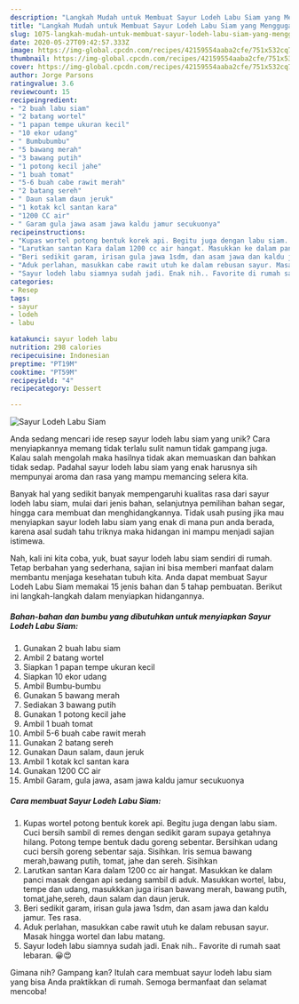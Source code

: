 ```yaml
---
description: "Langkah Mudah untuk Membuat Sayur Lodeh Labu Siam yang Menggugah Selera"
title: "Langkah Mudah untuk Membuat Sayur Lodeh Labu Siam yang Menggugah Selera"
slug: 1075-langkah-mudah-untuk-membuat-sayur-lodeh-labu-siam-yang-menggugah-selera
date: 2020-05-27T09:42:57.333Z
image: https://img-global.cpcdn.com/recipes/42159554aaba2cfe/751x532cq70/sayur-lodeh-labu-siam-foto-resep-utama.jpg
thumbnail: https://img-global.cpcdn.com/recipes/42159554aaba2cfe/751x532cq70/sayur-lodeh-labu-siam-foto-resep-utama.jpg
cover: https://img-global.cpcdn.com/recipes/42159554aaba2cfe/751x532cq70/sayur-lodeh-labu-siam-foto-resep-utama.jpg
author: Jorge Parsons
ratingvalue: 3.6
reviewcount: 15
recipeingredient:
- "2 buah labu siam"
- "2 batang wortel"
- "1 papan tempe ukuran kecil"
- "10 ekor udang"
- " Bumbubumbu"
- "5 bawang merah"
- "3 bawang putih"
- "1 potong kecil jahe"
- "1 buah tomat"
- "5-6 buah cabe rawit merah"
- "2 batang sereh"
- " Daun salam daun jeruk"
- "1 kotak kcl santan kara"
- "1200 CC air"
- " Garam gula jawa asam jawa kaldu jamur secukuonya"
recipeinstructions:
- "Kupas wortel potong bentuk korek api. Begitu juga dengan labu siam. Cuci bersih sambil di remes dengan sedikit garam supaya getahnya hilang. Potong tempe bentuk dadu goreng sebentar. Bersihkan udang cuci bersih goreng sebentar saja. Sisihkan. Iris semua bawang merah,bawang putih, tomat, jahe dan sereh. Sisihkan"
- "Larutkan santan Kara dalam 1200 cc air hangat. Masukkan ke dalam panci masak dengan api sedang sambil di aduk. Masukkan wortel, labu, tempe dan udang, masukkkan juga irisan bawang merah, bawang putih, tomat,jahe,sereh, daun salam dan daun jeruk."
- "Beri sedikit garam, irisan gula jawa 1sdm, dan asam jawa dan kaldu jamur. Tes rasa."
- "Aduk perlahan, masukkan cabe rawit utuh ke dalam rebusan sayur. Masak hingga wortel dan labu matang."
- "Sayur lodeh labu siamnya sudah jadi. Enak nih.. Favorite di rumah saat lebaran. 😀😍"
categories:
- Resep
tags:
- sayur
- lodeh
- labu

katakunci: sayur lodeh labu 
nutrition: 298 calories
recipecuisine: Indonesian
preptime: "PT19M"
cooktime: "PT59M"
recipeyield: "4"
recipecategory: Dessert

---
```



![Sayur Lodeh Labu Siam](https://img-global.cpcdn.com/recipes/42159554aaba2cfe/751x532cq70/sayur-lodeh-labu-siam-foto-resep-utama.jpg)

Anda sedang mencari ide resep sayur lodeh labu siam yang unik? Cara menyiapkannya memang tidak terlalu sulit namun tidak gampang juga. Kalau salah mengolah maka hasilnya tidak akan memuaskan dan bahkan tidak sedap. Padahal sayur lodeh labu siam yang enak harusnya sih mempunyai aroma dan rasa yang mampu memancing selera kita.

Banyak hal yang sedikit banyak mempengaruhi kualitas rasa dari sayur lodeh labu siam, mulai dari jenis bahan, selanjutnya pemilihan bahan segar, hingga cara membuat dan menghidangkannya. Tidak usah pusing jika mau menyiapkan sayur lodeh labu siam yang enak di mana pun anda berada, karena asal sudah tahu triknya maka hidangan ini mampu menjadi sajian istimewa.




Nah, kali ini kita coba, yuk, buat sayur lodeh labu siam sendiri di rumah. Tetap berbahan yang sederhana, sajian ini bisa memberi manfaat dalam membantu menjaga kesehatan tubuh kita. Anda dapat membuat Sayur Lodeh Labu Siam memakai 15 jenis bahan dan 5 tahap pembuatan. Berikut ini langkah-langkah dalam menyiapkan hidangannya.

<!--inarticleads1-->

##### Bahan-bahan dan bumbu yang dibutuhkan untuk menyiapkan Sayur Lodeh Labu Siam:

1. Gunakan 2 buah labu siam
1. Ambil 2 batang wortel
1. Siapkan 1 papan tempe ukuran kecil
1. Siapkan 10 ekor udang
1. Ambil  Bumbu-bumbu
1. Gunakan 5 bawang merah
1. Sediakan 3 bawang putih
1. Gunakan 1 potong kecil jahe
1. Ambil 1 buah tomat
1. Ambil 5-6 buah cabe rawit merah
1. Gunakan 2 batang sereh
1. Gunakan  Daun salam, daun jeruk
1. Ambil 1 kotak kcl santan kara
1. Gunakan 1200 CC air
1. Ambil  Garam, gula jawa, asam jawa kaldu jamur secukuonya




<!--inarticleads2-->

##### Cara membuat Sayur Lodeh Labu Siam:

1. Kupas wortel potong bentuk korek api. Begitu juga dengan labu siam. Cuci bersih sambil di remes dengan sedikit garam supaya getahnya hilang. Potong tempe bentuk dadu goreng sebentar. Bersihkan udang cuci bersih goreng sebentar saja. Sisihkan. Iris semua bawang merah,bawang putih, tomat, jahe dan sereh. Sisihkan
1. Larutkan santan Kara dalam 1200 cc air hangat. Masukkan ke dalam panci masak dengan api sedang sambil di aduk. Masukkan wortel, labu, tempe dan udang, masukkkan juga irisan bawang merah, bawang putih, tomat,jahe,sereh, daun salam dan daun jeruk.
1. Beri sedikit garam, irisan gula jawa 1sdm, dan asam jawa dan kaldu jamur. Tes rasa.
1. Aduk perlahan, masukkan cabe rawit utuh ke dalam rebusan sayur. Masak hingga wortel dan labu matang.
1. Sayur lodeh labu siamnya sudah jadi. Enak nih.. Favorite di rumah saat lebaran. 😀😍




Gimana nih? Gampang kan? Itulah cara membuat sayur lodeh labu siam yang bisa Anda praktikkan di rumah. Semoga bermanfaat dan selamat mencoba!
